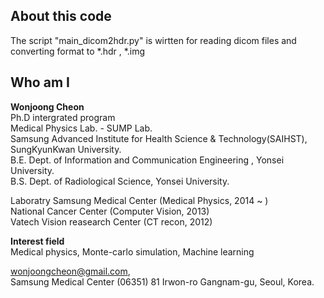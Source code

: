 ## About this code  
The script "main_dicom2hdr.py" is wirtten for reading dicom files and converting format to *.hdr , *.img  

  
  
## Who am I 
**Wonjoong Cheon**  
Ph.D intergrated program  
Medical Physics Lab. - SUMP Lab.  
Samsung Advanced Institute for Health Science & Technology(SAIHST), SungKyunKwan University.  
B.E. Dept. of Information and Communication Engineering , Yonsei University.  
B.S. Dept. of Radiological Science, Yonsei University.  

Laboratry 
Samsung Medical Center (Medical Physics, 2014 ~ )  
National Cancer Center (Computer Vision, 2013)  
Vatech Vision reasearch Center (CT recon, 2012)  

**Interest field**  
Medical physics, Monte-carlo simulation, Machine learning  

wonjoongcheon@gmail.com,   
Samsung Medical Center (06351) 81 Irwon-ro Gangnam-gu, Seoul, Korea.  
